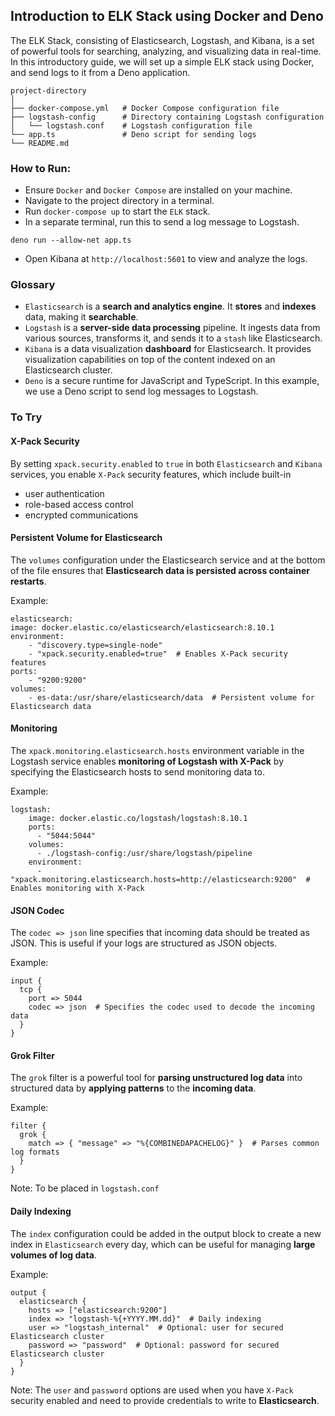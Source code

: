 ## Introduction to ELK Stack using Docker and Deno

The ELK Stack, consisting of Elasticsearch, Logstash, and Kibana, is a set of powerful tools for searching, analyzing, and visualizing data in real-time. In this introductory guide, we will set up a simple ELK stack using Docker, and send logs to it from a Deno application.

```
project-directory
│
├── docker-compose.yml   # Docker Compose configuration file
├── logstash-config      # Directory containing Logstash configuration
│   └── logstash.conf    # Logstash configuration file
└── app.ts               # Deno script for sending logs
└── README.md
```

### How to **Run**:

- Ensure `Docker` and `Docker Compose` are installed on your machine.
- Navigate to the project directory in a terminal.
- Run `docker-compose up` to start the `ELK` stack.
- In a separate terminal, run this to send a log message to Logstash.

```
deno run --allow-net app.ts
```

- Open Kibana at `http://localhost:5601` to view and analyze the logs.

### Glossary

- `Elasticsearch` is a **search and analytics engine**. It **stores** and **indexes** data, making it **searchable**.
- `Logstash` is a **server-side data processing** pipeline. It ingests data from various sources, transforms it, and sends it to a `stash` like Elasticsearch.
- `Kibana` is a data visualization **dashboard** for Elasticsearch. It provides visualization capabilities on top of the content indexed on an Elasticsearch cluster.
- `Deno` is a secure runtime for JavaScript and TypeScript. In this example, we use a Deno script to send log messages to Logstash.

### To Try

#### X-Pack Security

By setting `xpack.security.enabled` to `true` in both `Elasticsearch` and `Kibana` services, you enable `X-Pack` security features, which include built-in

- user authentication
- role-based access control
- encrypted communications

#### Persistent Volume for Elasticsearch

The `volumes` configuration under the Elasticsearch service and at the bottom of the file ensures that **Elasticsearch data is persisted across container restarts**.

Example:

```
elasticsearch:
image: docker.elastic.co/elasticsearch/elasticsearch:8.10.1
environment:
    - "discovery.type=single-node"
    - "xpack.security.enabled=true"  # Enables X-Pack security features
ports:
    - "9200:9200"
volumes:
    - es-data:/usr/share/elasticsearch/data  # Persistent volume for Elasticsearch data
```

#### Monitoring

The `xpack.monitoring.elasticsearch.hosts` environment variable in the Logstash service enables **monitoring of Logstash with X-Pack** by specifying the Elasticsearch hosts to send monitoring data to.

Example:

```
logstash:
    image: docker.elastic.co/logstash/logstash:8.10.1
    ports:
      - "5044:5044"
    volumes:
      - ./logstash-config:/usr/share/logstash/pipeline
    environment:
      - "xpack.monitoring.elasticsearch.hosts=http://elasticsearch:9200"  # Enables monitoring with X-Pack
```

#### JSON Codec

The `codec => json` line specifies that incoming data should be treated as JSON. This is useful if your logs are structured as JSON objects.

Example:

```
input {
  tcp {
    port => 5044
    codec => json  # Specifies the codec used to decode the incoming data
  }
}

```

#### Grok Filter

The `grok` filter is a powerful tool for **parsing unstructured log data** into structured data by **applying patterns** to the **incoming data**.

Example:

```
filter {
  grok {
    match => { "message" => "%{COMBINEDAPACHELOG}" }  # Parses common log formats
  }
}
```

Note: To be placed in `logstash.conf`

#### Daily Indexing

The `index` configuration could be added in the output block to create a new index in `Elasticsearch` every day, which can be useful for managing **large volumes of log data**.

Example:

```
output {
  elasticsearch {
    hosts => ["elasticsearch:9200"]
    index => "logstash-%{+YYYY.MM.dd}"  # Daily indexing
    user => "logstash_internal"  # Optional: user for secured Elasticsearch cluster
    password => "password"  # Optional: password for secured Elasticsearch cluster
  }
}
```

Note: The `user` and `password` options are used when you have `X-Pack` security enabled and need to provide credentials to write to **Elasticsearch**.
